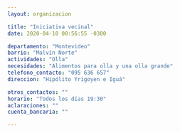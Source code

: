 ```yaml
---
layout: organizacion

title: "Iniciativa vecinal"
date: 2020-04-10 00:56:55 -0300

departamento: "Montevideo"
barrio: "Malvín Norte"
actividades: "Olla"
necesidades: "Alimentos para olla y una olla grande"
telefono_contacto: "095 636 657"
direccion: "Hipólito Yrigoyen e Iguá"

otros_contactos: ""
horario: "Todos los días 19:30"
aclaraciones: ""
cuenta_bancaria: ""

---
```

